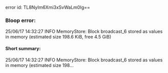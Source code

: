 error id: TL8NyIm6Xmi3xSvWaLm0Ig==
### Bloop error:

25/06/17 14:32:27 INFO MemoryStore: Block broadcast_6 stored as values in memory (estimated size 198.6 KiB, free 4.5 GiB)
#### Short summary: 

25/06/17 14:32:27 INFO MemoryStore: Block broadcast_6 stored as values in memory (estimated size 198...